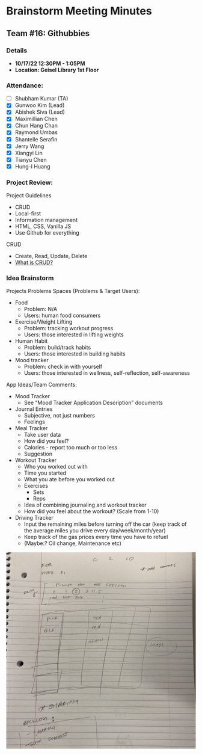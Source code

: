 # Brainstorm Meeting Minutes
## Team #16: Githubbies
### Details 
- **10/17/22 12:30PM - 1:05PM**
- **Location: Geisel Library 1st Floor**

### Attendance: 
- [ ] Shubham Kumar (TA)
- [x] Gunwoo Kim (Lead)
- [x] Abishek Siva (Lead)
- [x] Maximillian Chen
- [x] Chun Hang Chan
- [x] Raymond Umbas
- [x] Shantelle Serafin
- [x] Jerry Wang
- [x] Xiangyi Lin
- [x] Tianyu Chen
- [x] Hung-I Huang

### Project Review:
Project Guidelines
- CRUD
- Local-first
- Information management
- HTML, CSS, Vanilla JS
- Use Github for everything

CRUD
- Create, Read, Update, Delete
- [What is CRUD?](https://www.crowdstrike.com/cybersecurity-101/observability/crud/#:~:text=CRUD%20is%20the%20acronym%20for,in%20relational%20and%20NoSQL%20databases)

### Idea Brainstorm 
Projects Problems Spaces (Problems & Target Users):
- Food
  - Problem: N/A
  - Users: human food consumers
- Exercise/Weight Lifting 
  - Problem: tracking workout progress
  - Users: those interested in lifting weights
- Human Habit
  - Problem: build/track habits 
  - Users: those interested in building habits
- Mood tracker 
  - Problem: check in with yourself 
  - Users: those interested in wellness, self-reflection, self-awareness 

App Ideas/Team Comments: 
- Mood Tracker
  - See “Mood Tracker Application Description” documents
- Journal Entries
  - Subjective, not just numbers
  - Feelings
- Meal Tracker
  - Take user data
  - How did you feel?
  - Calories - report too much or too less
  - Suggestion 
- Workout Tracker
  - Who you worked out with
  - Time you started
  - What you ate before you worked out
  - Exercises
    - Sets
    - Reps
  - Idea of combining journaling and workout tracker
  - How did you feel about the workout? (Scale from 1-10)
- Driving Tracker
  - Input the remaining miles before turning off the car (keep track of the average miles you drive every day/week/month/year)
  - Keep track of the gas prices every time you have to refuel
  - (Maybe:? Oil change, Maintenance etc)

![10/18/22 Initial Brainstomr](images/101822-initialBrainstorm.png)







